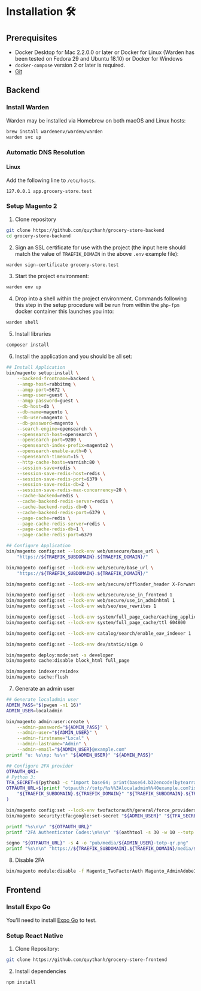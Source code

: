 # Installation 🛠️

## Prerequisites

- Docker Desktop for Mac 2.2.0.0 or later or Docker for Linux
(Warden has been tested on Fedora 29 and Ubuntu 18.10)
or Docker for Windows
- `docker-compose` version 2 or later is required.
- [Git](https://git-scm.com/downloads)

## Backend

### Install Warden

Warden may be installed via Homebrew on both macOS and Linux hosts:

```bash
brew install wardenenv/warden/warden
warden svc up
```

### Automatic DNS Resolution

#### Linux

Add the following line to `/etc/hosts`.

```
127.0.0.1 app.grocery-store.test
```

### Setup Magento 2

1. Clone repository

```bash
git clone https://github.com/quythanh/grocery-store-backend
cd grocery-store-backend
```

2. Sign an SSL certificate for use with the project (the input here should
match the value of `TRAEFIK_DOMAIN` in the above `.env` example file):

```bash
warden sign-certificate grocery-store.test
```

3. Start the project environment:

```bash
warden env up
```

4. Drop into a shell within the project environment. Commands following
this step in the setup procedure will be run from within the `php-fpm`
docker container this launches you into:

```bash
warden shell
```

5. Install libraries

```bash
composer install
```

6. Install the application and you should be all set:

```bash
## Install Application
bin/magento setup:install \
    --backend-frontname=backend \
    --amqp-host=rabbitmq \
    --amqp-port=5672 \
    --amqp-user=guest \
    --amqp-password=guest \
    --db-host=db \
    --db-name=magento \
    --db-user=magento \
    --db-password=magento \
    --search-engine=opensearch \
    --opensearch-host=opensearch \
    --opensearch-port=9200 \
    --opensearch-index-prefix=magento2 \
    --opensearch-enable-auth=0 \
    --opensearch-timeout=15 \
    --http-cache-hosts=varnish:80 \
    --session-save=redis \
    --session-save-redis-host=redis \
    --session-save-redis-port=6379 \
    --session-save-redis-db=2 \
    --session-save-redis-max-concurrency=20 \
    --cache-backend=redis \
    --cache-backend-redis-server=redis \
    --cache-backend-redis-db=0 \
    --cache-backend-redis-port=6379 \
    --page-cache=redis \
    --page-cache-redis-server=redis \
    --page-cache-redis-db=1 \
    --page-cache-redis-port=6379

## Configure Application
bin/magento config:set --lock-env web/unsecure/base_url \
    "https://${TRAEFIK_SUBDOMAIN}.${TRAEFIK_DOMAIN}/"

bin/magento config:set --lock-env web/secure/base_url \
    "https://${TRAEFIK_SUBDOMAIN}.${TRAEFIK_DOMAIN}/"

bin/magento config:set --lock-env web/secure/offloader_header X-Forwarded-Proto

bin/magento config:set --lock-env web/secure/use_in_frontend 1
bin/magento config:set --lock-env web/secure/use_in_adminhtml 1
bin/magento config:set --lock-env web/seo/use_rewrites 1

bin/magento config:set --lock-env system/full_page_cache/caching_application 2
bin/magento config:set --lock-env system/full_page_cache/ttl 604800

bin/magento config:set --lock-env catalog/search/enable_eav_indexer 1

bin/magento config:set --lock-env dev/static/sign 0

bin/magento deploy:mode:set -s developer
bin/magento cache:disable block_html full_page

bin/magento indexer:reindex
bin/magento cache:flush
```

7. Generate an admin user

```bash
## Generate localadmin user
ADMIN_PASS="$(pwgen -n1 16)"
ADMIN_USER=localadmin

bin/magento admin:user:create \
    --admin-password="${ADMIN_PASS}" \
    --admin-user="${ADMIN_USER}" \
    --admin-firstname="Local" \
    --admin-lastname="Admin" \
    --admin-email="${ADMIN_USER}@example.com"
printf "u: %s\np: %s\n" "${ADMIN_USER}" "${ADMIN_PASS}"

## Configure 2FA provider
OTPAUTH_QRI=
# Python 3:
TFA_SECRET=$(python3 -c "import base64; print(base64.b32encode(bytearray('$(pwgen -A1 128)', 'ascii')).decode('utf-8'))" | sed 's/=*$//')
OTPAUTH_URL=$(printf "otpauth://totp/%s%%3Alocaladmin%%40example.com?issuer=%s&secret=%s" \
    "${TRAEFIK_SUBDOMAIN}.${TRAEFIK_DOMAIN}" "${TRAEFIK_SUBDOMAIN}.${TRAEFIK_DOMAIN}" "${TFA_SECRET}"
)

bin/magento config:set --lock-env twofactorauth/general/force_providers google
bin/magento security:tfa:google:set-secret "${ADMIN_USER}" "${TFA_SECRET}"

printf "%s\n\n" "${OTPAUTH_URL}"
printf "2FA Authenticator Codes:\n%s\n" "$(oathtool -s 30 -w 10 --totp --base32 "${TFA_SECRET}")"

segno "${OTPAUTH_URL}" -s 4 -o "pub/media/${ADMIN_USER}-totp-qr.png"
printf "%s\n\n" "https://${TRAEFIK_SUBDOMAIN}.${TRAEFIK_DOMAIN}/media/${ADMIN_USER}-totp-qr.png?t=$(date +%s)"
```

8. Disable 2FA

```bash
bin/magento module:disable -f Magento_TwoFactorAuth Magento_AdminAdobeImsTwoFactorAuth
```

## Frontend

### Install Expo Go

You'll need to install [Expo Go](https://expo.dev/go) to test.


### Setup React Native

1. Clone Repository:

```bash
git clone https://github.com/quythanh/grocery-store-frontend
```


2. Install dependencies

```bash
npm install
```
